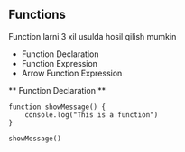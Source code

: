 ## Functions
Function larni 3 xil usulda hosil qilish mumkin

- Function Declaration
- Function Expression
- Arrow Function Expression

** Function Declaration **

```
function showMessage() {
    console.log("This is a function")
}

showMessage()

```
